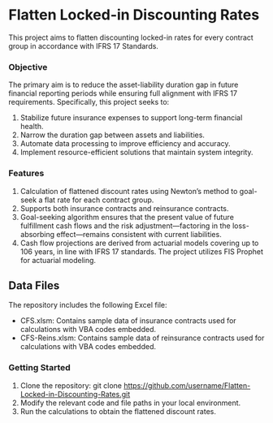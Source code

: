 # Flatten Locked-in Discounting Rates

This project aims to flatten discounting locked-in rates for every contract group in accordance with IFRS 17 Standards. 

### Objective
The primary aim is to reduce the asset-liability duration gap in future financial reporting periods while ensuring full alignment with IFRS 17 requirements. Specifically, this project seeks to:
1. Stabilize future insurance expenses to support long-term financial health.
2. Narrow the duration gap between assets and liabilities.
3. Automate data processing to improve efficiency and accuracy.
4. Implement resource-efficient solutions that maintain system integrity.


### Features
1. Calculation of flattened discount rates using Newton’s method to goal-seek a flat rate for each contract group.
2. Supports both insurance contracts and reinsurance contracts.
3. Goal-seeking algorithm ensures that the present value of future fulfillment cash flows and the risk adjustment—factoring in the loss-absorbing effect—remains consistent with current liabilities.
4. Cash flow projections are derived from actuarial models covering up to 106 years, in line with IFRS 17 standards. The project utilizes FIS Prophet for actuarial modeling.

## Data Files
The repository includes the following Excel file:
- CFS.xlsm: Contains sample data of insurance contracts used for calculations with VBA codes embedded.
- CFS-Reins.xlsm: Contains sample data of reinsurance contracts used for calculations with VBA codes embedded.


### Getting Started
1. Clone the repository:
   git clone https://github.com/username/Flatten-Locked-in-Discounting-Rates.git
2. Modify the relevant code and file paths in your local environment.
3. Run the calculations to obtain the flattened discount rates.

